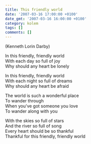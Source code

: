 ```yaml
---
title: This friendly world
date: '2007-03-16 17:00:00 +0100'
date_gmt: '2007-03-16 16:00:00 +0100'
category: kolem
tags: []
comments: []
---
```

<p>(Kenneth Lorin Darby)</p>
<p class="odsazeny">In this friendly, friendly world<br>With each day so full of joy<br>Why should any heart be lonely</p>
<p class="odsazeny">
In this friendly, friendly world<br>With each night so full of dreams<br>Why should any heart be afraid</p>
<p class="odsazeny">
The world is such a wonderful place<br>To wander through<br>When you've got someone you love<br>To wander along with you</p>
<p class="odsazeny">
With the skies so full of stars<br>And the river so full of song<br>Every heart should be so thankful<br>Thankful for this friendly, friendly world</p>
